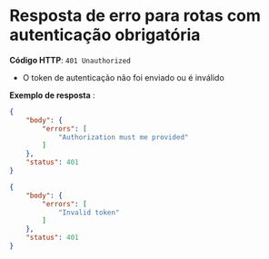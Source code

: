 # Resposta de erro para rotas com autenticação obrigatória

**Código HTTP**: `401 Unauthorized`

- O token de autenticação não foi enviado ou é inválido

**Exemplo de resposta** :
```json
{
	"body": {
		"errors": [
			"Authorization must me provided"
		]
	},
	"status": 401
}
```
```json
{
	"body": {
		"errors": [
			"Invalid token"
		]
	},
	"status": 401
}
```
